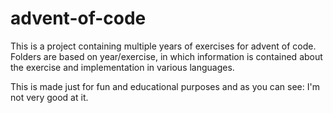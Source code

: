 # advent-of-code

This is a project containing multiple years of exercises for advent of code. Folders are based on year/exercise, in which information is contained about the exercise and implementation in various languages.

This is made just for fun and educational purposes and as you can see: I'm not very good at it.
